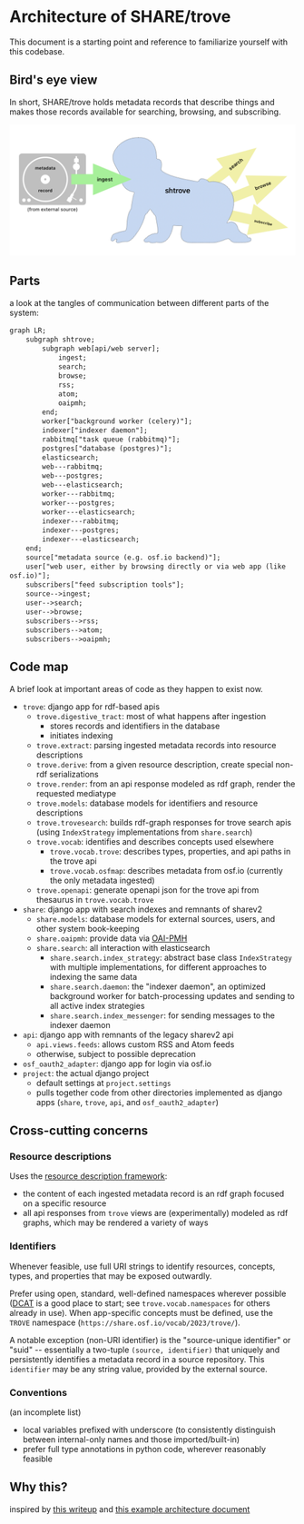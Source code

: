 # Architecture of SHARE/trove

This document is a starting point and reference to familiarize yourself with this codebase.

## Bird's eye view
In short, SHARE/trove holds metadata records that describe things and makes those records available for searching, browsing, and subscribing.

![overview of shtrove: metadata records in, search/browse/subscribe out](./project/static/img/shtroverview.png)


## Parts
a look at the tangles of communication between different parts of the system:

```mermaid
graph LR;
    subgraph shtrove;
        subgraph web[api/web server];
            ingest;
            search;
            browse;
            rss;
            atom;
            oaipmh;
        end;
        worker["background worker (celery)"];
        indexer["indexer daemon"];
        rabbitmq["task queue (rabbitmq)"];
        postgres["database (postgres)"];
        elasticsearch;
        web---rabbitmq;
        web---postgres;
        web---elasticsearch;
        worker---rabbitmq;
        worker---postgres;
        worker---elasticsearch;
        indexer---rabbitmq;
        indexer---postgres;
        indexer---elasticsearch;
    end;
    source["metadata source (e.g. osf.io backend)"];
    user["web user, either by browsing directly or via web app (like osf.io)"];
    subscribers["feed subscription tools"];
    source-->ingest;
    user-->search;
    user-->browse;
    subscribers-->rss;
    subscribers-->atom;
    subscribers-->oaipmh;
```

## Code map

A brief look at important areas of code as they happen to exist now.

- `trove`: django app for rdf-based apis
    - `trove.digestive_tract`: most of what happens after ingestion
        - stores records and identifiers in the database
        - initiates indexing
    - `trove.extract`: parsing ingested metadata records into resource descriptions
    - `trove.derive`: from a given resource description, create special non-rdf serializations
    - `trove.render`: from an api response modeled as rdf graph, render the requested mediatype
    - `trove.models`: database models for identifiers and resource descriptions
    - `trove.trovesearch`: builds rdf-graph responses for trove search apis (using `IndexStrategy` implementations from `share.search`)
    - `trove.vocab`: identifies and describes concepts used elsewhere
        - `trove.vocab.trove`: describes types, properties, and api paths in the trove api
        - `trove.vocab.osfmap`: describes metadata from osf.io (currently the only metadata ingested)
    - `trove.openapi`: generate openapi json for the trove api from thesaurus in `trove.vocab.trove`
- `share`: django app with search indexes and remnants of sharev2
    - `share.models`: database models for external sources, users, and other system book-keeping
    - `share.oaipmh`: provide data via [OAI-PMH](https://www.openarchives.org/OAI/openarchivesprotocol.html)
    - `share.search`: all interaction with elasticsearch
        - `share.search.index_strategy`: abstract base class `IndexStrategy` with multiple implementations, for different approaches to indexing the same data
        - `share.search.daemon`: the "indexer daemon", an optimized background worker for batch-processing updates and sending to all active index strategies
        - `share.search.index_messenger`: for sending messages to the indexer daemon
- `api`: django app with remnants of the legacy sharev2 api
    - `api.views.feeds`: allows custom RSS and Atom feeds
    - otherwise, subject to possible deprecation
- `osf_oauth2_adapter`: django app for login via osf.io
- `project`: the actual django project
    - default settings at `project.settings`
    - pulls together code from other directories implemented as django apps (`share`, `trove`, `api`, and `osf_oauth2_adapter`)


## Cross-cutting concerns

### Resource descriptions

Uses the [resource description framework](https://www.w3.org/TR/rdf11-primer/#section-Introduction):
- the content of each ingested metadata record is an rdf graph focused on a specific resource
- all api responses from `trove` views are (experimentally) modeled as rdf graphs, which may be rendered a variety of ways

### Identifiers

Whenever feasible, use full URI strings to identify resources, concepts, types, and properties that may be exposed outwardly.

Prefer using open, standard, well-defined namespaces wherever possible ([DCAT](https://www.w3.org/TR/vocab-dcat-3/) is a good place to start; see `trove.vocab.namespaces` for others already in use). When app-specific concepts must be defined, use the `TROVE` namespace (`https://share.osf.io/vocab/2023/trove/`).

A notable exception (non-URI identifier) is the "source-unique identifier" or "suid" -- essentially a two-tuple `(source, identifier)` that uniquely and persistently identifies a metadata record in a source repository. This `identifier` may be any string value, provided by the external source.

### Conventions
(an incomplete list)

- local variables prefixed with underscore (to consistently distinguish between internal-only names and those imported/built-in)
- prefer full type annotations in python code, wherever reasonably feasible

## Why this?
inspired by [this writeup](https://matklad.github.io/2021/02/06/ARCHITECTURE.md.html)
and [this example architecture document](https://github.com/rust-analyzer/rust-analyzer/blob/d7c99931d05e3723d878bea5dc26766791fa4e69/docs/dev/architecture.md)
